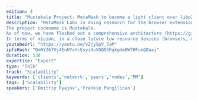 ```yaml
---
edition: 4
title: "Mustekala Project: MetaMask to become a light client over libp2p"
description: "MetaMask Labs is doing research for the browser extension to become a light client running on top of libp2p.
The project codename is Mustekala.
As of now, we have fleshed out a comprehensive architecture (https://github.com/MetaMask/mustekala/blob/master/docs/architecture.md) of four layers, where we extract data from devp2p synchronized clients and make it available in libp2p using the IPLD format. Upstream, an overlay network of peers (named kitsunet) shares this information, allowing data redundancy and decentralization at face value.
In terms of vision, in a close future low resource devices (browsers, mobile and IoT) should stop depending on JSON RPC communication with ethereum nodes. This is a huge problem today, as nodes became GB-sized machines. Last but not least, every MetaMask user will become a peer of a bigger and more inclusive ethereum network."
youtubeUrl: "https://youtu.be/v2jySpV_7aM"
ipfsHash: "QmNY267Vj4EuUYxYcEsyi4uVGQGSRgkgdmBWTHFueQ8aaj"
duration: 538
expertise: "Expert"
type: "Talk"
track: "Scalability"
keywords: ['clients','network','peers','nodes','MM']
tags: ['Scalability']
speakers: ['Dmitriy Ryajov','Frankie Pangilinan']
---
```

